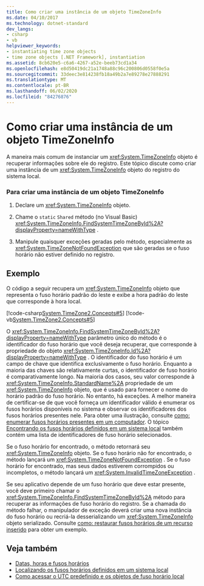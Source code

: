 ```yaml
---
title: Como criar uma instância de um objeto TimeZoneInfo
ms.date: 04/10/2017
ms.technology: dotnet-standard
dev_langs:
- csharp
- vb
helpviewer_keywords:
- instantiating time zone objects
- time zone objects [.NET Framework], instantiation
ms.assetid: 8cb620e5-c6a6-4267-a52e-beeb73cd1a34
ms.openlocfilehash: e8d50419dc21a1748a88c96c200806d0558f0e5a
ms.sourcegitcommit: 33deec3e814238fb18a49b2a7e89278e27888291
ms.translationtype: MT
ms.contentlocale: pt-BR
ms.lasthandoff: 06/02/2020
ms.locfileid: "84276876"
---
```

# <a name="how-to-instantiate-a-timezoneinfo-object"></a>Como criar uma instância de um objeto TimeZoneInfo

A maneira mais comum de instanciar um <xref:System.TimeZoneInfo> objeto é recuperar informações sobre ele do registro. Este tópico discute como criar uma instância de um <xref:System.TimeZoneInfo> objeto do registro do sistema local.

### <a name="to-instantiate-a-timezoneinfo-object"></a>Para criar uma instância de um objeto TimeZoneInfo

1. Declare um <xref:System.TimeZoneInfo> objeto.

2. Chame o `static` `Shared` método (no Visual Basic) <xref:System.TimeZoneInfo.FindSystemTimeZoneById%2A?displayProperty=nameWithType> .

3. Manipule quaisquer exceções geradas pelo método, especialmente as <xref:System.TimeZoneNotFoundException> que são geradas se o fuso horário não estiver definido no registro.

## <a name="example"></a>Exemplo

O código a seguir recupera um <xref:System.TimeZoneInfo> objeto que representa o fuso horário padrão do leste e exibe a hora padrão do leste que corresponde à hora local.

[!code-csharp[System.TimeZone2.Concepts#5](../../../samples/snippets/csharp/VS_Snippets_CLR_System/system.TimeZone2.Concepts/CS/TimeZone2Concepts.cs#5)]
[!code-vb[System.TimeZone2.Concepts#5](../../../samples/snippets/visualbasic/VS_Snippets_CLR_System/system.TimeZone2.Concepts/VB/TimeZone2Concepts.vb#5)]

O <xref:System.TimeZoneInfo.FindSystemTimeZoneById%2A?displayProperty=nameWithType> parâmetro único do método é o identificador do fuso horário que você deseja recuperar, que corresponde à propriedade do objeto <xref:System.TimeZoneInfo.Id%2A?displayProperty=nameWithType> . O identificador do fuso horário é um campo de chave que identifica exclusivamente o fuso horário. Enquanto a maioria das chaves são relativamente curtas, o identificador de fuso horário é comparativamente longo. Na maioria dos casos, seu valor corresponde à <xref:System.TimeZoneInfo.StandardName%2A> propriedade de um <xref:System.TimeZoneInfo> objeto, que é usado para fornecer o nome do horário padrão do fuso horário. No entanto, há exceções. A melhor maneira de certificar-se de que você forneça um identificador válido é enumerar os fusos horários disponíveis no sistema e observar os identificadores dos fusos horários presentes nele. Para obter uma ilustração, consulte [como: enumerar fusos horários presentes em um computador](enumerate-time-zones.md). O tópico [Encontrando os fusos horários definidos em um sistema local](finding-the-time-zones-on-local-system.md) também contém uma lista de identificadores de fuso horário selecionados.

Se o fuso horário for encontrado, o método retornará seu <xref:System.TimeZoneInfo> objeto. Se o fuso horário não for encontrado, o método lançará um <xref:System.TimeZoneNotFoundException> . Se o fuso horário for encontrado, mas seus dados estiverem corrompidos ou incompletos, o método lançará um <xref:System.InvalidTimeZoneException> .

Se seu aplicativo depende de um fuso horário que deve estar presente, você deve primeiro chamar o <xref:System.TimeZoneInfo.FindSystemTimeZoneById%2A> método para recuperar as informações de fuso horário do registro. Se a chamada do método falhar, o manipulador de exceção deverá criar uma nova instância do fuso horário ou recriá-la desserializando um <xref:System.TimeZoneInfo> objeto serializado. Consulte [como: restaurar fusos horários de um recurso inserido](restore-time-zones-from-an-embedded-resource.md) para obter um exemplo.

## <a name="see-also"></a>Veja também

- [Datas, horas e fusos horários](index.md)
- [Localizando os fusos horários definidos em um sistema local](finding-the-time-zones-on-local-system.md)
- [Como acessar o UTC predefinido e os objetos de fuso horário local](access-utc-and-local.md)
